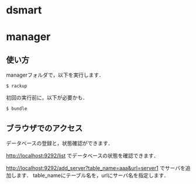 dsmart
======

# manager

## 使い方

managerフォルダで，以下を実行します．

    $ rackup

初回の実行前に，以下が必要かも．

    $ bundle 

## ブラウザでのアクセス

データベースの登録と，状態確認ができます．

<http://localhost:9292/list> でデータベースの状態を確認できます．

<http://localhost:9292/add_server?table_name=aaa&url=server1> でサーバを追加します．
table_nameにテーブル名を，urlにサーバ名を指定します．





